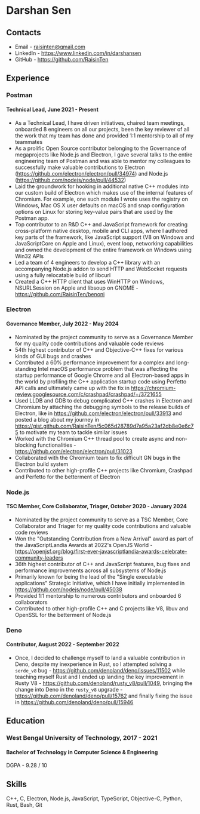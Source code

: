 # Darshan Sen

## Contacts

- Email - raisinten@gmail.com
- LinkedIn - <https://www.linkedin.com/in/darshansen>
- GitHub - <https://github.com/RaisinTen>

## Experience

### Postman

#### Technical Lead, June 2021 - Present

- As a Technical Lead, I have driven initiatives, chaired team meetings, onboarded 8 engineers on all our projects, been the key reviewer of all the work that my team has done and provided 1:1 mentorship to all of my teammates
- As a prolific Open Source contributor belonging to the Governance of megaprojects like Node.js and Electron, I gave several talks to the entire engineering team of Postman and was able to mentor my colleagues to successfully make valuable contributions to Electron (<https://github.com/electron/electron/pull/34974>) and Node.js (<https://github.com/nodejs/node/pull/44532>)
- Laid the groundwork for hooking in additional native C++ modules into our custom build of Electron which makes use of the internal features of Chromium. For example, one such module I wrote uses the registry on Windows, Mac OS X user defaults on macOS and snap configuration options on Linux for storing key-value pairs that are used by the Postman app.
- Top contributor to an R&D C++ and JavaScript framework for creating cross-platform native desktop, mobile and CLI apps, where I authored key parts of the framework, like JavaScript support (V8 on Windows and JavaScriptCore on Apple and Linux), event loop, networking capabilities and owned the development of the entire framework on Windows using Win32 APIs
- Led a team of 4 engineers to develop a C++ library with an accompanying Node.js addon to send HTTP and WebSocket requests using a fully relocatable build of libcurl
- Created a C++ HTTP client that uses WinHTTP on Windows, NSURLSession on Apple and libsoup on GNOME - <https://github.com/RaisinTen/benoni>

### Electron

#### Governance Member, July 2022 - May 2024

- Nominated by the project community to serve as a Governance Member for my quality code contributions and valuable code reviews
- 54th highest contributor of C++ and Objective-C++ fixes for various kinds of GUI bugs and crashes
- Contributed a 60% performance improvement for a complex and long-standing Intel macOS performance problem that was affecting the startup performance of Google Chrome and all Electron-based apps in the world by profiling the C++ application startup code using Perfetto API calls and ultimately came up with the fix in <https://chromium-review.googlesource.com/c/crashpad/crashpad/+/3721655>
- Used LLDB and GDB to debug complicated C++ crashes in Electron and Chromium by attaching the debugging symbols to the release builds of Electron, like in <https://github.com/electron/electron/pull/33913> and posted a blog about my journey in <https://gist.github.com/RaisinTen/5c065d28789d7a95a23af2db8e0e6c75> to motivate my team to tackle similar issues
- Worked with the Chromium C++ thread pool to create async and non-blocking functionalities - <https://github.com/electron/electron/pull/31023>
- Collaborated with the Chromium team to fix difficult GN bugs in the Electron build system
- Contributed to other high-profile C++ projects like Chromium, Crashpad and Perfetto for the betterment of Electron

### Node.js

#### TSC Member, Core Collaborator, Triager, October 2020 - January 2024

- Nominated by the project community to serve as a TSC Member, Core Collaborator and Triager for my quality code contributions and valuable code reviews
- Won the "Outstanding Contribution from a New Arrival" award as part of the JavaScriptLandia Awards at 2022's OpenJS World - <https://openjsf.org/blog/first-ever-javascriptlandia-awards-celebrate-community-leaders>
- 36th highest contributor of C++ and JavaScript features, bug fixes and performance improvements across all subsystems of Node.js
- Primarily known for being the lead of the "Single executable applications" Strategic Initiative, which I have initially implemented in <https://github.com/nodejs/node/pull/45038>
- Provided 1:1 mentorship to numerous contributors and onboarded 6 collaborators
- Contributed to other high-profile C++ and C projects like V8, libuv and OpenSSL for the betterment of Node.js

### Deno

#### Contributor, August 2022 - September 2022

- Once, I decided to challenge myself to land a valuable contribution in Deno, despite my inexperience in Rust, so I attempted solving a `serde_v8` bug - <https://github.com/denoland/deno/issues/11502> while teaching myself Rust and I ended up landing the key improvement in Rusty V8 - <https://github.com/denoland/rusty_v8/pull/1049>, bringing the change into Deno in the `rusty_v8` upgrade - <https://github.com/denoland/deno/pull/15762> and finally fixing the issue in <https://github.com/denoland/deno/pull/15946>

## Education

### West Bengal University of Technology, 2017 - 2021

#### Bachelor of Technology in Computer Science & Engineering

DGPA - 9.28 / 10

## Skills

C++, C, Electron, Node.js, JavaScript, TypeScript, Objective-C, Python, Rust, Bash, Git
